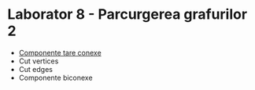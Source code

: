 # Laborator 8 - Parcurgerea grafurilor 2

* [Componente tare conexe](https://infoarena.ro/problema/ctc)
* Cut vertices
* Cut edges
* Componente biconexe

